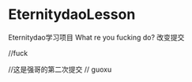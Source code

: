 # EternitydaoLesson
Eternitydao学习项目
What re you fucking do?
改变提交


//fuck


//这是强哥的第二次提交
// guoxu 

